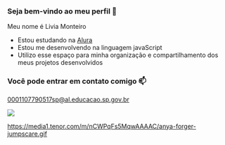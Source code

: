 ### Seja bem-vindo ao meu perfil 💜

Meu nome é Livia Monteiro 

- Estou estudando na [Alura](https://www.alura.com.br)
- Estou me desenvolvendo na linguagem javaScript
- Utilizo esse espaço para minha organização e compartilhamento dos meus projetos desenvolvidos

 ### Você pode entrar em contato comigo 📫
  
 0001107790517sp@al.educacao.sp.gov.br  




 
![](https://media1.tenor.com/m/nCWPqFs5MqwAAAAC/anya-forger-jumpscare.gif)

https://media1.tenor.com/m/nCWPqFs5MqwAAAAC/anya-forger-jumpscare.gif
